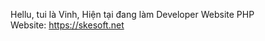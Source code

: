 Hellu, tui là Vinh, Hiện tại đang làm Developer Website PHP<br>
Website: <a href="https://skesoft.net">https://skesoft.net
